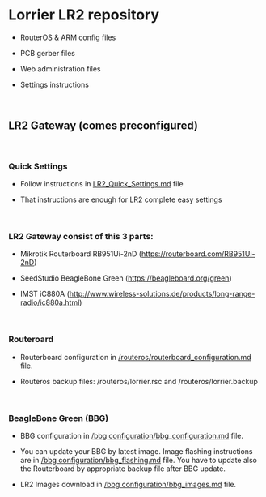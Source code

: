 Lorrier LR2 repository
======================

-   RouterOS & ARM config files

-   PCB gerber files

-   Web administration files

-   Settings instructions

 

LR2 Gateway (comes preconfigured)
---------------------------------

 

### Quick Settings

-   Follow instructions in
    [LR2\_Quick\_Settings.md](https://github.com/lorriercom/lorrier-lr2/blob/master/LR2_Quick_Settings.md)
    file

-   That instructions are enough for LR2 complete easy settings

 

### LR2 Gateway consist of this 3 parts:

-   Mikrotik Routerboard RB951Ui-2nD (https://routerboard.com/RB951Ui-2nD)

-   SeedStudio BeagleBone Green (https://beagleboard.org/green)

-   IMST iC880A
    (http://www.wireless-solutions.de/products/long-range-radio/ic880a.html)

 

### Routeroard

-   Routerboard configuration in
    [/routeros/routerboard\_configuration.md](https://github.com/lorriercom/lorrier-lr2/blob/master/routeros/routerboard_configuration.md)
    file.

-   Routeros backup files: /routeros/lorrier.rsc and /routeros/lorrier.backup

 

### BeagleBone Green (BBG)

-   BBG configuration in [/bbg
    configuration/bbg\_configuration.md](https://github.com/lorriercom/lorrier-lr2/tree/master/bbg%20configuration/bbg_configuration.md)
    file.

-   You can update your BBG by latest image. Image flashing instructions are in
    [/bbg
    configuration/bbg\_flashing.md](https://github.com/lorriercom/lorrier-lr2/tree/master/bbg%20configuration/bbg_flashing.md)
    file. You have to update also the Routerboard by appropriate backup file
    after BBG update.

-   LR2 Images download in [/bbg
    configuration/bbg\_images.md](https://github.com/lorriercom/lorrier-lr2/tree/master/bbg%20configuration/bbg_images.md)
    file.
